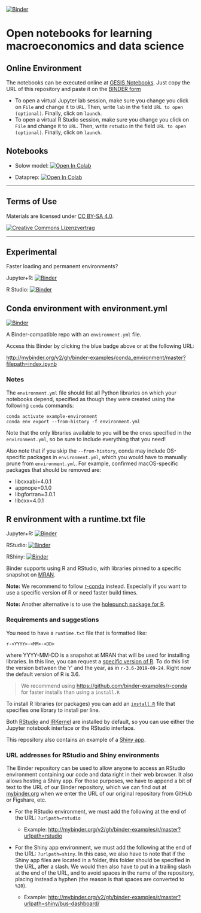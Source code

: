 [![Binder](https://notebooks.gesis.org/binder/badge_logo.svg)](https://notebooks.gesis.org/binder/v2/gh/devmacro/nb-open/master)

# Open notebooks for learning macroeconomics and data science

## Online Environment

The notebooks can be executed online at [GESIS Notebooks](https://notebooks.gesis.org). Just copy the URL of this repository and paste it on the [BINDER form](https://notebooks.gesis.org/binder/)

- To open a virtual Jupyter lab session, make sure you change you click on `File` and change it to `URL`. Then, write `lab` in the field `URL to open (optional)`. Finally, click on `launch`. 
- To open a virtual R Studio session, make sure you change you click on `File` and change it to `URL`. Then, write `rstudio` in the field `URL to open (optional)`. Finally, click on `launch`.  

## Notebooks

- Solow model:  [![Open In Colab](https://colab.research.google.com/assets/colab-badge.svg)](https://colab.research.google.com/github/cmg777/intro-macro-models-with-python/blob/main/Solow%20Model.ipynb)

- Dataprep: [![Open In Colab](https://colab.research.google.com/assets/colab-badge.svg)](https://colab.research.google.com/github/devmacro/nb-open/blob/main/dataprep.ipynb)






---


## Terms of Use

Materials are licensed under [CC BY-SA 4.0](http://creativecommons.org/licenses/by-sa/4.0/).


[![Creative Commons Lizenzvertrag](https://i.creativecommons.org/l/by-sa/4.0/88x31.png)](http://creativecommons.org/licenses/by-sa/4.0/)


---





## Experimental

Faster loading and permanent environments?

Jupyter+R: [![Binder](https://notebooks.gesis.org/binder/badge_logo.svg)](https://notebooks.gesis.org/services/binder/v2/gh/quarcs-lab/nb-open/HEAD?urlpath=lab)

R Studio: [![Binder](https://notebooks.gesis.org/binder/badge_logo.svg)](https://notebooks.gesis.org/services/binder/v2/gh/quarcs-lab/nb-open/HEAD?urlpath=rstudio)



## Conda environment with environment.yml

[![Binder](http://mybinder.org/badge_logo.svg)](http://mybinder.org/v2/gh/binder-examples/conda_environment/master?filepath=index.ipynb)

A Binder-compatible repo with an `environment.yml` file.

Access this Binder by clicking the blue badge above or at the following URL:

http://mybinder.org/v2/gh/binder-examples/conda_environment/master?filepath=index.ipynb

### Notes
The `environment.yml` file should list all Python libraries on which your notebooks
depend, specified as though they were created using the following `conda` commands:

```
conda activate example-environment
conda env export --from-history -f environment.yml
```

Note that the only libraries available to you will be the ones specified in
the `environment.yml`, so be sure to include everything that you need!

Also note that if you skip the `--from-history`, conda may include OS-specific
packages in `environment.yml`, which you would have to manually prune from
`environment.yml`.  For example, confirmed macOS-specific packages that should
be removed are:

* libcxxabi=4.0.1
* appnope=0.1.0
* libgfortran=3.0.1
* libcxx=4.0.1




## R environment with a runtime.txt file

Jupyter+R: [![Binder](http://mybinder.org/badge_logo.svg)](http://mybinder.org/v2/gh/binder-examples/r/master?filepath=index.ipynb)

RStudio: [![Binder](http://mybinder.org/badge_logo.svg)](http://mybinder.org/v2/gh/binder-examples/r/master?urlpath=rstudio)

RShiny: [![Binder](http://mybinder.org/badge_logo.svg)](http://mybinder.org/v2/gh/binder-examples/r/master?urlpath=shiny/bus-dashboard/)

Binder supports using R and RStudio, with libraries pinned to a specific
snapshot on [MRAN](https://mran.microsoft.com/documents/rro/reproducibility).

**Note:** We recommend to follow [r-conda](https://github.com/binder-examples/r-conda) instead. Especially if you want to use a specific version of R or need faster build times.

**Note:** Another alternative is to use the [holepunch package for R](https://karthik.github.io/holepunch/articles/getting_started.html).

### Requirements and suggestions

You need to have a `runtime.txt` file that is formatted like:

```
r-<YYYY>-<MM>-<DD>
```

where YYYY-MM-DD is a snapshot at MRAN that will be used for installing
libraries. In this line, you can request a [specific
version of R](https://github.com/jupyter/repo2docker/pull/772#issue-313426641). To do this list the version between the 'r'
and the year, as in `r-3.6-2019-09-24`. Right now the default version of R is 3.6.

> We recommend using https://github.com/binder-examples/r-conda for faster installs than using a `install.R`

To install R libraries (or packages) you can add an [`install.R`](install.R) file that specifies one library to install per line.

Both [RStudio](https://www.rstudio.com/) and [IRKernel](https://irkernel.github.io/)
are installed by default, so you can use either the Jupyter notebook interface or
the RStudio interface.

This repository also contains an example of a [Shiny app](https://github.com/binder-examples/r/tree/master/bus-dashboard).

### URL addresses for RStudio and Shiny environments

The Binder repository can be used to allow anyone to access an RStudio environment containing our code and data right
in their web browser. It also allows hosting a Shiny app. For those purposes, we have to append a bit of text to the
URL of our Binder repository, which we can find out at [mybinder.org](https://mybinder.org/) when we enter
the URL of our original repository from GitHub or Figshare, etc.

- For the RStudio environment, we must add the following at the end of the URL: `?urlpath=rstudio`

  - Example: http://mybinder.org/v2/gh/binder-examples/r/master?urlpath=rstudio

- For the Shiny app environment, we must add the following at the end of the URL: `?urlpath=shiny`. In this case, we
also have to note that if the Shiny app files are located in a folder, this folder should be specified in the URL,
after a slash. We would then also have to put in a trailing slash at the end of the URL, and to avoid spaces in the
name of the repository, placing instead a hyphen (the reason is that spaces are converted to `%20`).

  - Example: http://mybinder.org/v2/gh/binder-examples/r/master?urlpath=shiny/bus-dashboard/
